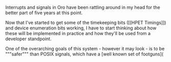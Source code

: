 Interrupts and signals in Oro have been rattling around in my head for the better part of five years at this point.

Now that I've started to get some of the timekeeping bits ([[HPET Timings]]) and device enumeration bits working, I have to start thinking about how these will be implemented in practice and how they'll be used from a developer standpoint.

One of the overarching goals of this system - however it may look - is to be """safer""" than POSIX signals, which have a [well known set of footguns](